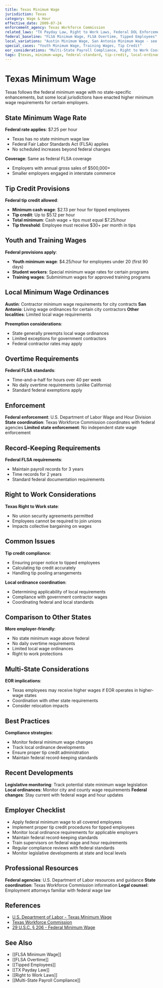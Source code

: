 ```yaml
---
title: Texas Minimum Wage
jurisdiction: Texas
category: Wage & Hour
effective_date: 2009-07-24
enforcement_agency: Texas Workforce Commission
related_laws: "TX Payday Law, Right to Work Laws, Federal DOL Enforcement, TWC Coordination"
federal_baseline: "FLSA Minimum Wage, FLSA Overtime, Tipped Employees"
local_variations: "Austin Minimum Wage, San Antonio Minimum Wage - see Comparison Tables"
special_cases: "Youth Minimum Wage, Training Wages, Tip Credit"
eor_considerations: "Multi-State Payroll Compliance, Right to Work Coordination"
tags: [texas, minimum-wage, federal-standard, tip-credit, local-ordinances]
---
```


# Texas Minimum Wage

Texas follows the federal minimum wage with no state-specific enhancements, but some local jurisdictions have enacted higher minimum wage requirements for certain employers.

## State Minimum Wage Rate
**Federal rate applies**: $7.25 per hour
- Texas has no state minimum wage law
- Federal Fair Labor Standards Act (FLSA) applies
- No scheduled increases beyond federal changes

**Coverage**: Same as federal FLSA coverage
- Employers with annual gross sales of $500,000+
- Smaller employers engaged in interstate commerce

## Tip Credit Provisions
**Federal tip credit allowed**:
- **Minimum cash wage**: $2.13 per hour for tipped employees
- **Tip credit**: Up to $5.12 per hour
- **Total minimum**: Cash wage + tips must equal $7.25/hour
- **Tip threshold**: Employee must receive $30+ per month in tips

## Youth and Training Wages
**Federal provisions apply**:
- **Youth minimum wage**: $4.25/hour for employees under 20 (first 90 days)
- **Student workers**: Special minimum wage rates for certain programs
- **Training wages**: Subminimum wages for approved training programs

## Local Minimum Wage Ordinances
**Austin**: Contractor minimum wage requirements for city contracts
**San Antonio**: Living wage ordinances for certain city contractors
**Other localities**: Limited local wage requirements

**Preemption considerations**:
- State generally preempts local wage ordinances
- Limited exceptions for government contractors
- Federal contractor rates may apply

## Overtime Requirements
**Federal FLSA standards**:
- Time-and-a-half for hours over 40 per week
- No daily overtime requirements (unlike California)
- Standard federal exemptions apply

## Enforcement
**Federal enforcement**: U.S. Department of Labor Wage and Hour Division
**State coordination**: Texas Workforce Commission coordinates with federal agencies
**Limited state enforcement**: No independent state wage enforcement

## Record-Keeping Requirements
**Federal FLSA requirements**:
- Maintain payroll records for 3 years
- Time records for 2 years
- Standard federal documentation requirements

## Right to Work Considerations
**Texas Right to Work state**:
- No union security agreements permitted
- Employees cannot be required to join unions
- Impacts collective bargaining on wages

## Common Issues
**Tip credit compliance**:
- Ensuring proper notice to tipped employees
- Calculating tip credit accurately
- Handling tip pooling arrangements

**Local ordinance coordination**:
- Determining applicability of local requirements
- Compliance with government contractor wages
- Coordinating federal and local standards

## Comparison to Other States
**More employer-friendly**:
- No state minimum wage above federal
- No daily overtime requirements
- Limited local wage ordinances
- Right to work protections

## Multi-State Considerations
**EOR implications**:
- Texas employees may receive higher wages if EOR operates in higher-wage states
- Coordination with other state requirements
- Consider relocation impacts

## Best Practices
**Compliance strategies**:
- Monitor federal minimum wage changes
- Track local ordinance developments
- Ensure proper tip credit administration
- Maintain federal record-keeping standards

## Recent Developments
**Legislative monitoring**: Track potential state minimum wage legislation
**Local ordinances**: Monitor city and county wage requirements
**Federal changes**: Stay current with federal wage and hour updates

## Employer Checklist
- Apply federal minimum wage to all covered employees
- Implement proper tip credit procedures for tipped employees
- Monitor local ordinance requirements for applicable employers
- Maintain federal record-keeping standards
- Train supervisors on federal wage and hour requirements
- Regular compliance reviews with federal standards
- Monitor legislative developments at state and local levels

## Professional Resources
**Federal agencies**: U.S. Department of Labor resources and guidance
**State coordination**: Texas Workforce Commission information
**Legal counsel**: Employment attorneys familiar with federal wage law

## References
- [U.S. Department of Labor - Texas Minimum Wage](https://www.dol.gov/agencies/whd/minimum-wage/state#tx)
- [Texas Workforce Commission](https://www.twc.texas.gov/)
- [29 U.S.C. § 206 - Federal Minimum Wage](https://www.govinfo.gov/content/pkg/USCODE-2021-title29/html/USCODE-2021-title29-chap8-sec206.htm)

## See Also
- [[FLSA Minimum Wage]]
- [[FLSA Overtime]]
- [[Tipped Employees]]
- [[TX Payday Law]]
- [[Right to Work Laws]]
- [[Multi-State Payroll Compliance]]
